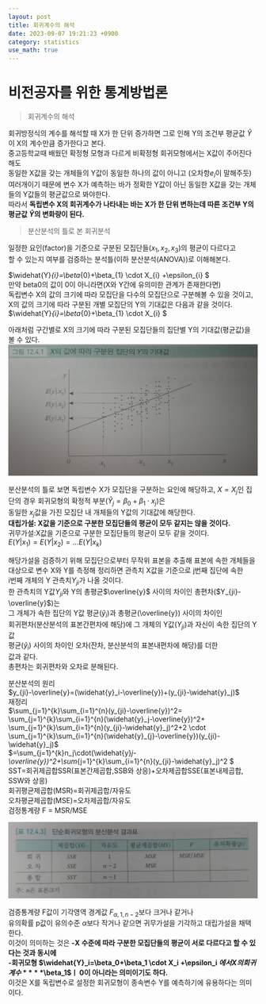 ```yaml
---
layout: post
title: 회귀계수의 해석  
date: 2023-09-07 19:21:23 +0900
category: statistics 
use_math: true
---
```

# 비전공자를 위한 통계방법론    
> 회귀계수의 해석    

회귀방정식의 계수를 해석할 때 X가 한 단위 증가하면 그로 인해 Y의 조건부 평균값 $\widehat{Y}$이 X의 계수만큼 증가한다고 본다.  
중고등학교때 배웠던 확정형 모형과 다르게 비확정형 회귀모형에서는 X값이 주어진다해도  
동일한 X값을 갖는 개체들의 Y값이 동일한 하나의 값이 아니고 (오차항$e_i$이 말해주듯)  
여러개이기 때문에 변수 X가 예측하는 바가 정확한 Y값이 아닌 동일한 X값을 갖는 개체들의 Y값들의 평균값으로 봐야한다.    
따라서 **독립변수 X의 회귀계수가 나타내는 바는 X가 한 단위 변하는데 따른 조건부 Y의**  
**평균값 $\widehat{Y}$의 변화량이 된다.**  
  
> 분산분석의 틀로 본 회귀분석  

일정한 요인(factor)을 기준으로 구분된 모집단들($x_1, x_2, x_3$)의 평균이 다르다고  
할 수 있는지 여부를 검증하는 분석틀(이하 분산분석(ANOVA))로 이해해본다.  
  
$\widehat{Y}_{i}=\beta_{0}+\beta_{1} \cdot X_{i} +\epsilon_{i} $  
만약 beta0의 값이 0이 아니라면(X와 Y간에 유의미한 관계가 존재한다면)  
독립변수 X의 값의 크기에 따라 모집단을 다수의 모집단으로 구분해볼 수 있을 것이고,  
X의 값의 크기에 따라 구분된 개별 모집단의 Y의 기대값은 다음과 같을 것이다.  
$\widehat{Y}_{i}=\beta_{0}+\beta_{1} \cdot X_{i} $  
  
아래처럼 구간별로 X의 크기에 따라 구분된 모집단들의 집단별 Y의 기대값(평균값)을  
볼 수 있다.  
![이미지1](https://github.com/shina1221/shina1221.github.io/blob/main/_posts/%EB%8F%84%EC%84%9C/%EB%B9%84%EC%A0%84%EA%B3%B5%EC%9E%90%EB%A5%BC%20%EC%9C%84%ED%95%9C%20%ED%86%B5%EA%B3%84%EB%B0%A9%EB%B2%95%EB%A1%A0/img/x%EC%9D%98%20%EA%B0%92%EC%97%90%20%EB%94%B0%EB%9D%BC%20%EA%B5%AC%EB%B6%84%EB%90%9C%20%EC%A7%91%EB%8B%A8%EC%9D%98%20y%EC%9D%98%20%EA%B8%B0%EB%8C%80%EA%B0%92.jpg)  
  
분산분석의 틀로 보면 독립변수 X가 모집단을 구분하는 요인에 해당하고, $X=X_j$인 집단의 경우 회귀모형의 확정적 부분($\widehat{Y}_j = \beta_0 +\beta_1 \cdot x_j$)은  
동일한 $x_j$값을 가진 모집단 내 개체들의 Y값의 기대값에 해당한다.  
**대립가설: X값을 기준으로 구분한 모집단들의 평균이 모두 같지는 않을 것이다.**  
귀무가설:X값을 기준으로 구분한 모집단들의 평균이 모두 같을 것이다.  
$E(Y|x_1)= E(Y|x_2)=... E(Y|x_k)$  
  
해당가설을 검증하기 위해 모집단으로부터 무작위 표본을 추출해 표본에 속한 개체들을  
대상으로 변수 X와 Y를 측정해 정리하면 관측치 X값을 기준으로 j번째 집단에 속한  
i번째 개체의 Y 관측치$Y_{ji}$가 나올 것이다.  
한 관측치의 Y값$Y_{ji}$와 Y의 총평균$\overline{y}$ 사이의 차이인 총편차($Y_{ji}-\overline{y}$)는  
그 개체가 속한 집단의 Y값 평균($\widehat{y}_i$)과 총평균(\overline{y}) 사이의 차이인  
회귀편차(분산분석의 표본간편차에 해당)에 그 개체의 Y값($Y_{ji}$)과 자신이 속한 집단의 Y값  
평균($\widehat{y}_i$) 사이의 차이인 오차(잔차, 분산분석의 표본내편차에 해당)를 더한  
값과 같다.  
총편차는 회귀편차와 오차로 분해된다.  
  
분산분석의 원리  
$y_{ji}-\overline{y}=(\widehat{y}_i-\overline{y})+(y_{ji}-\widehat{y}_j)$   
재정리  
$\sum_{j=1}^{k}\sum_{i=1}^{n}(y_{ji}-\overline{y})^2=
\sum_{j=1}^{k}\sum_{i=1}^{n}(\widehat{y}_j-\overline{y})^2+
\sum_{j=1}^{k}\sum_{i=1}^{n}(y_{ji}-\widehat{y}_j)^2+2 \cdot \sum_{j=1}^{k}\sum_{i=1}^{n}(\widehat{y}_{j}-\overline{y})(y_{ji}-\widehat{y}_j)$    
$=\sum_{j=1}^{k}n_j\cdot(\widehat{y}_j-\overline{y})^2+\sum_{j=1}^{k}\sum_{i=1}^{n}(y_{ji}-\widehat{y}_j)^2 $  
SST=회귀제곱합SSR(표본간제곱합,SSB와 상응)+오차제곱합SSE(표본내제곱합, SSW와 상응)  
회귀평균제곱합(MSR)=회귀제곱합/자유도  
오차평균제곱합(MSE)=오차제곱합/자유도  
검정통계량 F = MSR/MSE  

![단순회귀모형의 분산분석 결과표](https://github.com/shina1221/shina1221.github.io/blob/main/_posts/%EB%8F%84%EC%84%9C/%EB%B9%84%EC%A0%84%EA%B3%B5%EC%9E%90%EB%A5%BC%20%EC%9C%84%ED%95%9C%20%ED%86%B5%EA%B3%84%EB%B0%A9%EB%B2%95%EB%A1%A0/img/%EB%8B%A8%EC%88%9C%ED%9A%8C%EA%B7%80%EB%AA%A8%ED%98%95%EC%9D%98%20%EB%B6%84%EC%82%B0%EB%B6%84%EC%84%9D%20%EA%B2%B0%EA%B3%BC%ED%91%9C.jpg)  
  
검증통계량 F값이 기각영역 경계값 $F_{\alpha,1,n-2}$보다 크거나 같거나  
유의확률 p값이 유의수준 $\alpha$보다 작거나 같으면 귀무가설을 기각하고 대립가설을 채택한다.  
이것이 의미하는 것은 
**-X 수준에 따라 구분한 모집단들의 평균이 서로 다르다고 할 수 있다는 것과 동시에**  
**-회귀모형 $\widehat{Y}_i=\beta_0+\beta_1 \cdot X_i +\epsilon_i $에서 X의 회귀계수**  
**$\beta_1$ㅣ 0이 아니라는 의미이기도 하다.**  
이것은 X를 독립변수로 설정한 회귀모형이 종속변수 Y를 예측하기에 유용하다는 의미이다.  


